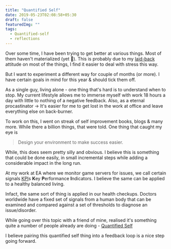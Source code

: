 ```yaml
---
title: "Quantified Self"
date: 2019-05-23T02:08:58+05:30
draft: false
featuredImg: ""
tags: 
  - Quantified-self
  - reflections
---
```


Over some time, I have been trying to get better at various things. Most of them haven't materialized (yet 🙈). This is probably due to my [laid-back](https://www.dictionary.com/browse/laid-back) attitude on most of the things, I find it easier to deal with stress this way. 

But I want to experiment a different way for couple of months (or more). I have certain goals in mind for this year & should tick them off.

As a single guy, living alone - one thing that's hard is to understand when to stop. My current lifestyle allows me to immerse myself with work 18 hours a day with little to nothing of a negative feedback. Also, as a eternal procastinator -> It's easier for me to get lost in the work at office and leave everything else on back-burner. 

To work on this, I went on streak of self improvement books, blogs & many more. While there a billion things, that were told. One thing that caught my eye is 

> Design your environment to make success easier.

While, this does seem pretty silly and obvious. I believe this is something that could be done easily, in small incremental steps while adding a considerable impact in the long run. 

At my work at EA where we monitor game servers for issues, we call certain signals [KPI](https://en.wikipedia.org/wiki/Performance_indicatorhttps://en.wikipedia.org/wiki/Performance_indicator)s **K**ey **P**erformance **I**ndicators. I believe the same can be applied to a healthy balanced living.

Infact, the same sort of thing is applied in our health checkups. Doctors worldwide have a fixed set of signals from a human body that can be examined and compared against a set of thresholds to diagnose an issue/disorder.

While going over this topic with a friend of mine, realised it's something quite a number of people already are doing - [Quantified Self](https://quantifiedself.com/get-started/)

I believe pairing this quantified self thing into a feedback loop is a nice step going forward.
